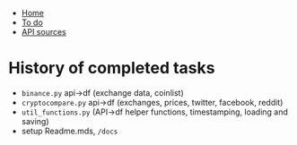 - [Home](../)
- [To do](./todo)
- [API sources](./APIsources)

# History of completed tasks
- `binance.py` api->df (exchange data, coinlist)
- `cryptocompare.py` api->df (exchanges, prices, twitter, facebook, reddit)
- `util_functions.py` (API->df helper functions, timestamping, loading and saving)
- setup Readme.mds, `/docs`
